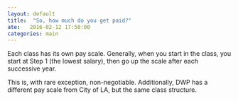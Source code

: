 ```yaml
---
layout: default
title:  "So, how much do you get paid?"
ate:   2016-02-12 17:50:00
categories: main
---
```

Each class has its own pay scale. Generally, when you start in the class, you start at Step 1 (the lowest salary), then go up the scale after each successive year.

This is, with rare exception, non-negotiable. Additionally, DWP has a different pay scale from City of LA, but the same class structure. 
